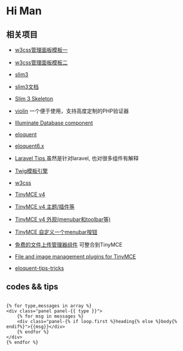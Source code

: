# Hi Man

## 相关项目

- [w3css管理面板模板一](https://www.w3schools.com/w3css/tryw3css_templates_mail.htm)
- [w3css管理面板模板二](https://www.w3schools.com/w3css/tryw3css_templates_analytics.htm)

- [slim3](http://www.slimframework.com)

- [slim3文档](http://www.slimframework.com/docs/)

- [Slim 3 Skeleton](https://github.com/slimphp/Slim-Skeleton)

- [violin](https://github.com/alexgarrett/violin) 一个便于使用，支持高度定制的PHP验证器

- [Illuminate Database component](https://github.com/illuminate/database)

- [eloquent](https://laravel.com/docs/5.8/eloquent)

- [eloquent6.x](https://laravel.com/docs/6.x/eloquent)

- [Laravel Tips ](https://github.com/seekerliu/laravel-tips) 虽然是针对laravel, 也对很多组件有解释

- [Twig模板引擎](https://twig.symfony.com/)

- [w3css](https://www.w3schools.com/w3css/default.asp)

- [TinyMCE v4](https://www.tiny.cloud/docs-4x/quick-start/)

- [TinyMCE v4 主题/插件等](https://www.tiny.cloud/get-tiny/custom-builds/)

- [TinyMCE v4 外观(menubar和toolbar等)](https://www.tiny.cloud/docs/configure/editor-appearance/#menubar)

- [TinyMCE 自定义一个menubar按钮](https://www.tiny.cloud/docs/demo/custom-toolbar-menu-button/)

- [免费的文件上传管理器组件](https://www.responsivefilemanager.com/demo.php) 可整合到TinyMCE

- [File and image management plugins for TinyMCE](
https://www.tyssendesign.com.au/articles/cms/file-and-image-management-plugins-for-tinymce/#tinybrowser
)

- [eloquent-tips-tricks](https://laravel-news.com/eloquent-tips-tricks)
## codes && tips

```迭代twig

{% for type,messages in array %}
<div class="panel panel-{{ type }}">    
    {% for msg in messages %}        
    <div class="panel-{% if loop.first %}heading{% else %}body{% endif%}">{{msg}}</div>        
    {% endfor %}
</div>
{% endfor %}

```